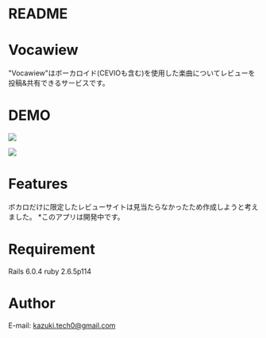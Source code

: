 # README

# Vocawiew
 
"Vocawiew"はボーカロイド(CEVIOも含む)を使用した楽曲についてレビューを投稿&共有できるサービスです。
 
# DEMO
 
![](https://i.gyazo.com/6d3330e51f2aa348b0a94e2309126255.png)

![](https://i.gyazo.com/14eb5ce152a349459c52da1f4129956b.png)
 
# Features
 
ボカロだけに限定したレビューサイトは見当たらなかったため作成しようと考えました。
*このアプリは開発中です。
 
# Requirement
 
Rails 6.0.4
ruby 2.6.5p114
 
# Author
 
E-mail: kazuki.tech0@gmail.com

